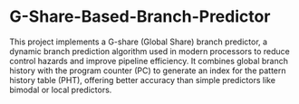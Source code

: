 # G-Share-Based-Branch-Predictor

This project implements a G-share (Global Share) branch predictor, a dynamic branch prediction algorithm used in modern processors to reduce control hazards and improve pipeline efficiency. It combines global branch history with the program counter (PC) to generate an index for the pattern history table (PHT), offering better accuracy than simple predictors like bimodal or local predictors.

